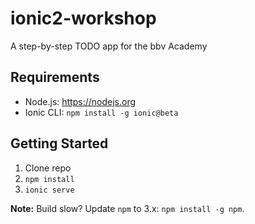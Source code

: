 # ionic2-workshop

A step-by-step TODO app for the bbv Academy

## Requirements
* Node.js: https://nodejs.org
* Ionic CLI: `npm install -g ionic@beta`

## Getting Started
1. Clone repo
2. `npm install`
3. `ionic serve`

**Note:** Build slow? Update `npm` to 3.x: `npm install -g npm`.
